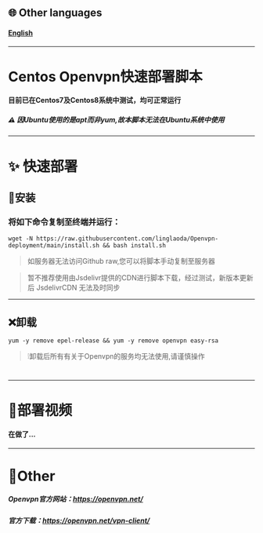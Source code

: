 ## 🌐 Other languages
#### [English](https://github.com/linglaoda/Openvpn-deployment/tree/main/English-Readme)

***

# Centos Openvpn快速部署脚本
#### 目前已在Centos7及Centos8系统中测试，均可正常运行
##### ⚠ 因Ubuntu使用的是apt而非yum,故本脚本无法在Ubuntu系统中使用

***

# ✨ 快速部署
## 🔮安装
### 将如下命令复制至终端并运行：
````
wget -N https://raw.githubusercontent.com/linglaoda/Openvpn-deployment/main/install.sh && bash install.sh
````
> 如服务器无法访问Github raw,您可以将脚本手动复制至服务器

> 暂不推荐使用由Jsdelivr提供的CDN进行脚本下载，经过测试，新版本更新后 JsdelivrCDN 无法及时同步
***


## ❌卸载

````
yum -y remove epel-release && yum -y remove openvpn easy-rsa
````
> ❕卸载后所有有关于Openvpn的服务均无法使用,请谨慎操作
# 
***

# 🌠部署视频
#### 在做了...

***

# 🌌Other
##### Openvpn官方网站：https://openvpn.net/
##### 官方下载：https://openvpn.net/vpn-client/
